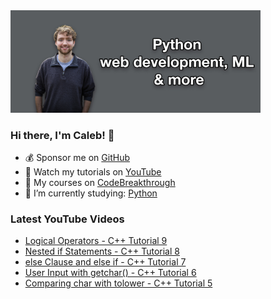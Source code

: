 <img src="github-cover-photo-my-face.jpg" width="400px" />

### Hi there, I'm Caleb! 🍛

- 💰 Sponsor me on [GitHub](https://github.com/sponsors/CalebCurry)
- 🎥 Watch my tutorials on [YouTube](https://www.youtube.com/calebthevideomaker2)
- 📗 My courses on [CodeBreakthrough](https://www.codebreakthrough.com)
- 🤔 I’m currently studying: [Python](https://www.youtube.com/watch?v=s3IvdkCq2_c&t=4254s)

### Latest YouTube Videos
<!-- YOUTUBE:START -->
- [Logical Operators - C++ Tutorial 9](https://www.youtube.com/watch?v=Pn9Q1cr2ZdQ)
- [Nested if Statements - C++ Tutorial 8](https://www.youtube.com/watch?v=AAbFlEQ4FKE)
- [else Clause and else if - C++ Tutorial 7](https://www.youtube.com/watch?v=idjWFMYNCHc)
- [User Input with getchar&lpar;&rpar; - C++ Tutorial 6](https://www.youtube.com/watch?v=5GY_C_LDLX8)
- [Comparing char with tolower - C++ Tutorial 5](https://www.youtube.com/watch?v=Eec-Ae9-Jao)
<!-- YOUTUBE:END -->
